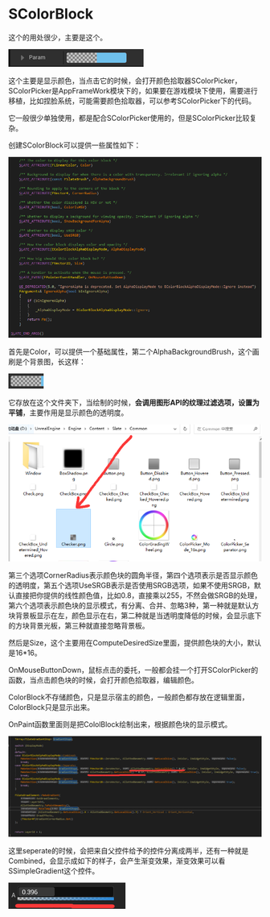 # SColorBlock

这个的用处很少，主要是这个。

![](_static/Image/Slate/ColorBlock1.png)

这个主要是显示颜色，当点击它的时候，会打开颜色拾取器SColorPicker，SColorPicker是AppFrameWork模块下的，如果要在游戏模块下使用，需要进行移植，比如捏脸系统，可能需要颜色拾取器，可以参考SColorPicker下的代码。



它一般很少单独使用，都是配合SColorPicker使用的，但是SColorPicker比较复杂。



创建SColorBlock可以提供一些属性如下：

![](_static/Image/Slate/ColorBlock2.png)

首先是Color，可以提供一个基础属性，第二个AlphaBackgroundBrush，这个画刷是个背景图，长这样：

![](_static/Image/Slate/ColorBlock3.png)

它存放在这个文件夹下，当绘制的时候，**会调用图形API的纹理过滤选项，设置为平铺**，主要作用是显示颜色的透明度。

![](_static/Image/Slate/ColorBlock4.png)

第三个选项CornerRadius表示颜色块的圆角半径，第四个选项表示是否显示颜色的透明度，第五个选项UseSRGB表示是否使用SRGB选项，如果不使用SRGB，默认直接把你提供的线性颜色值，比如0.8，直接乘以255，不然会做SRGB的处理，第六个选项表示颜色块的显示模式，有分离、合并、忽略3种，第一种就是默认方块背景板显示在左，颜色显示在右，第二种就是当透明度降低的时候，会显示底下的方块背景光板，第三种就直接忽略背景板。

然后是Size，这个主要用在ComputeDesiredSize里面，提供颜色块的大小，默认是16*16。



OnMouseButtonDown，鼠标点击的委托，一般都会挂一个打开SColorPicker的函数，当点击颜色块的时候，会打开颜色拾取器，编辑颜色。



ColorBlock不存储颜色，只是显示宿主的颜色，一般颜色都存放在逻辑里面，ColorBlock只是显示出来。



OnPaint函数里面则是把CololBlock绘制出来，根据颜色块的显示模式。

![](_static/Image/Slate/ColorBlock5.png)

这里seperate的时候，会把来自父控件给予的控件分离成两半，还有一种就是Combined，会显示成如下的样子，会产生渐变效果，渐变效果可以看SSimpleGradient这个控件。

![](_static/Image/Slate/ColorBlock6.png)
